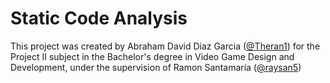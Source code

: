 # Static Code Analysis


This project was created by Abraham David Diaz Garcia ([@Theran1](https://github.com/Theran1)) for the Project II subject in the Bachelor's degree in Video Game Design and Development, under the supervision of Ramon Santamaría ([@raysan5](https://github.com/raysan5))
